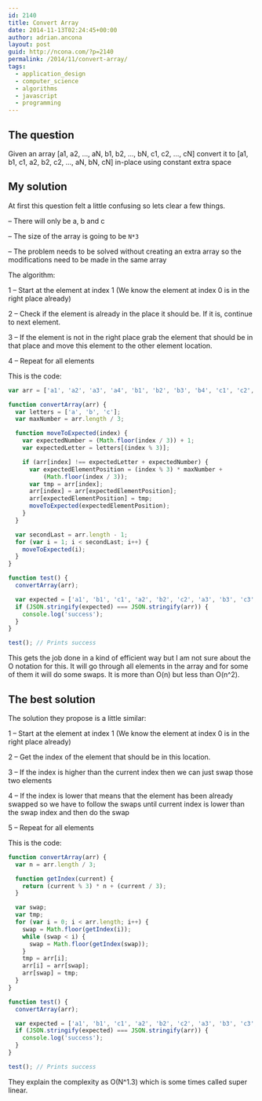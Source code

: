 ```yaml
---
id: 2140
title: Convert Array
date: 2014-11-13T02:24:45+00:00
author: adrian.ancona
layout: post
guid: http://ncona.com/?p=2140
permalink: /2014/11/convert-array/
tags:
  - application_design
  - computer_science
  - algorithms
  - javascript
  - programming
---
```

## The question

Given an array [a1, a2, &#8230;, aN, b1, b2, &#8230;, bN, c1, c2, &#8230;, cN] convert it to [a1, b1, c1, a2, b2, c2, &#8230;, aN, bN, cN] in-place using constant extra space

## My solution

At first this question felt a little confusing so lets clear a few things.
  
&#8211; There will only be a, b and c
  
&#8211; The size of the array is going to be `N*3`
  
&#8211; The problem needs to be solved without creating an extra array so the modifications need to be made in the same array

<!--more-->

The algorithm:

1 &#8211; Start at the element at index 1 (We know the element at index 0 is in the right place already)
  
2 &#8211; Check if the element is already in the place it should be. If it is, continue to next element.
  
3 &#8211; If the element is not in the right place grab the element that should be in that place and move this element to the other element location.
  
4 &#8211; Repeat for all elements

This is the code:

```js
var arr = ['a1', 'a2', 'a3', 'a4', 'b1', 'b2', 'b3', 'b4', 'c1', 'c2', 'c3', 'c4'];

function convertArray(arr) {
  var letters = ['a', 'b', 'c'];
  var maxNumber = arr.length / 3;

  function moveToExpected(index) {
    var expectedNumber = (Math.floor(index / 3)) + 1;
    var expectedLetter = letters[(index % 3)];

    if (arr[index] !== expectedLetter + expectedNumber) {
      var expectedElementPosition = (index % 3) * maxNumber +
          (Math.floor(index / 3));
      var tmp = arr[index];
      arr[index] = arr[expectedElementPosition];
      arr[expectedElementPosition] = tmp;
      moveToExpected(expectedElementPosition);
    }
  }

  var secondLast = arr.length - 1;
  for (var i = 1; i < secondLast; i++) {
    moveToExpected(i);
  }
}

function test() {
  convertArray(arr);

  var expected = ['a1', 'b1', 'c1', 'a2', 'b2', 'c2', 'a3', 'b3', 'c3', 'a4', 'b4', 'c4'];
  if (JSON.stringify(expected) === JSON.stringify(arr)) {
    console.log('success');
  }
}

test(); // Prints success
```

This gets the job done in a kind of efficient way but I am not sure about the O notation for this. It will go through all elements in the array and for some of them it will do some swaps. It is more than O(n) but less than O(n^2).

## The best solution

The solution they propose is a little similar:

1 &#8211; Start at the element at index 1 (We know the element at index 0 is in the right place already)
  
2 &#8211; Get the index of the element that should be in this location.
  
3 &#8211; If the index is higher than the current index then we can just swap those two elements
  
4 &#8211; If the index is lower that means that the element has been already swapped so we have to follow the swaps until current index is lower than the swap index and then do the swap
  
5 &#8211; Repeat for all elements

This is the code:

```js
function convertArray(arr) {
  var n = arr.length / 3;

  function getIndex(current) {
    return (current % 3) * n + (current / 3);
  }

  var swap;
  var tmp;
  for (var i = 0; i < arr.length; i++) {
    swap = Math.floor(getIndex(i));
    while (swap < i) {
      swap = Math.floor(getIndex(swap));
    }
    tmp = arr[i];
    arr[i] = arr[swap];
    arr[swap] = tmp;
  }
}

function test() {
  convertArray(arr);

  var expected = ['a1', 'b1', 'c1', 'a2', 'b2', 'c2', 'a3', 'b3', 'c3', 'a4', 'b4', 'c4'];
  if (JSON.stringify(expected) === JSON.stringify(arr)) {
    console.log('success');
  }
}

test(); // Prints success
```

They explain the complexity as O(N^1.3) which is some times called super linear.

